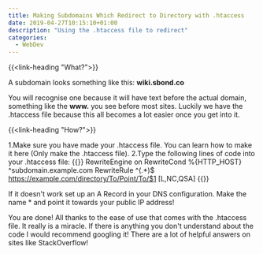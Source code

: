```yaml
---
title: Making Subdomains Which Redirect to Directory with .htaccess
date: 2019-04-27T10:15:10+01:00
description: "Using the .htaccess file to redirect"
categories:
  - WebDev
---
```


{{<link-heading "What?">}}

A subdomain looks something like this: **wiki.sbond.co**

You will recognise one because it will have text before the actual domain, something like the **www.** you see before most sites. Luckily we have the .htaccess file because this all becomes a lot easier once you get into it.

{{<link-heading "How?">}}

1.Make sure you have made your .htaccess file. You can learn how to make it here (Only make the .htaccess file).
2.Type the following lines of code into your .htaccess file:
{{<highlight Apache>}}
RewriteEngine on
RewriteCond %{HTTP_HOST} ^subdomain.example.com
RewriteRule ^(.*)$ https://example.com/directory/To/Point/To/$1 [L,NC,QSA]
{{</highlight>}}

If it doesn't work set up an A Record in your DNS configuration. Make the name * and point it towards your public IP address!

You are done! All thanks to the ease of use that comes with the .htaccess file. It really is a miracle. If there is anything you don't understand about the code I would recommend googling it! There are a lot of helpful answers on sites like StackOverflow!
